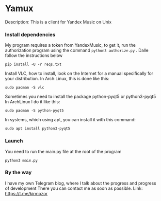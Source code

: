 # Yamux
Description: This is a client for Yandex Music on Unix

### Install dependencies

My program requires a token from YandexMusic, to get it, run the authorization program using the command `python3 authorize.py`
. Dalle follow the instructions below

`pip install -U -r reqs.txt`

Install VLC, how to install, look on the Internet for a manual specifically for your distribution. In Arch Linux, this is done like this:

`sudo pacman -S vlc`

Sometimes you need to install the package python-pyqt5 or python3-pyqt5
In ArchLinux I do it like this:

`sudo pacman -S python-pyqt5`

In systems, which using apt, you can install it with this command:

`sudo apt install python3-pyqt5`


### Launch

You need to run the main.py file at the root of the program

`python3 main.py`

### By the way

I have my own Telegram blog, where I talk about the progress and progress of development
There you can contact me as soon as possible.
Link: https://t.me/kirmozor
